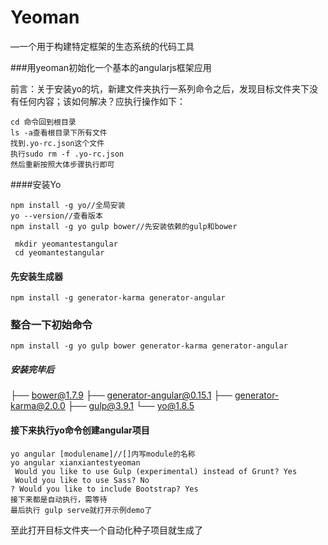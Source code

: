 # Yeoman

—一个用于构建特定框架的生态系统的代码工具

###用yeoman初始化一个基本的angularjs框架应用

前言：关于安装yo的坑，新建文件夹执行一系列命令之后，发现目标文件夹下没有任何内容；该如何解决？应执行操作如下：

```
cd 命令回到根目录
ls -a查看根目录下所有文件
找到.yo-rc.json这个文件
执行sudo rm -f .yo-rc.json
然后重新按照大体步骤执行即可
```

####安装Yo 

```
npm install -g yo//全局安装
yo --version//查看版本
npm install -g yo gulp bower//先安装依赖的gulp和bower
```

```
 mkdir yeomantestangular
 cd yeomantestangular
```

#### 先安装生成器

```
npm install -g generator-karma generator-angular
```

### 整合一下初始命令

```
npm install -g yo gulp bower generator-karma generator-angular
```

##### 安装完毕后

├── bower@1.7.9
├── generator-angular@0.15.1
├── generator-karma@2.0.0
├── gulp@3.9.1
└── yo@1.8.5

#### 接下来执行yo命令创建angular项目

```
yo angular [modulename]//[]内写module的名称
yo angular xianxiantestyeoman
 Would you like to use Gulp (experimental) instead of Grunt? Yes
 Would you like to use Sass? No
? Would you like to include Bootstrap? Yes
接下来都是自动执行，需等待
最后执行 gulp serve就打开示例demo了
```

至此打开目标文件夹一个自动化种子项目就生成了